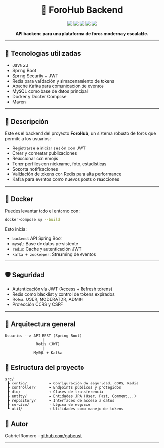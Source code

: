 
<h1 align="center">🧠 ForoHub Backend</h1>

<p align="center">
  <img src="https://img.shields.io/badge/Spring%20Boot-2.7.13-brightgreen" />
  <img src="https://img.shields.io/badge/JWT-Authorization-blue" />
  <img src="https://img.shields.io/badge/Redis-Token%20Storage-red" />
  <img src="https://img.shields.io/badge/Kafka-Event%20Streaming-orange" />
  <img src="https://img.shields.io/badge/Docker-Ready-blue" />
</p>


<p align="center"><b>API backend para una plataforma de foros moderna y escalable.</b></p>

---

## 🚀 Tecnologías utilizadas

- Java 23
- Spring Boot
- Spring Security + JWT
- Redis para validación y almacenamiento de tokens
- Apache Kafka para comunicación de eventos
- MySQL como base de datos principal
- Docker y Docker Compose
- Maven

---

## 📌 Descripción

Este es el backend del proyecto **ForoHub**, un sistema robusto de foros que permite a los usuarios:

- Registrarse e iniciar sesión con JWT
- Crear y comentar publicaciones
- Reaccionar con emojis 
- Tener perfiles con nickname, foto, estadísticas
- Soporta notificaciones 
- Validación de tokens con Redis para alta performance
- Kafka para eventos como nuevos posts o reacciones

---

## 🐳 Docker

Puedes levantar todo el entorno con:

```bash
docker-compose up --build
```

Esto inicia:

- `backend`: API Spring Boot
- `mysql`: Base de datos persistente
- `redis`: Cache y autenticación JWT
- `kafka + zookeeper`: Streaming de eventos

---

## 🛡️ Seguridad

- Autenticación vía JWT (Access + Refresh tokens)
- Redis como blacklist y control de tokens expirados
- Roles: USER, MODERATOR, ADMIN
- Protección CORS y CSRF

---

## 🧠 Arquitectura general

```plaintext
Usuarios --> API REST (Spring Boot)
                 |
              Redis (JWT)
                 |
             MySQL + Kafka
```


## 📂 Estructura del proyecto

```plaintext
src/
 ┣ config/          → Configuración de seguridad, CORS, Redis
 ┣ controller/      → Endpoints públicos y protegidos
 ┣ dto/             → Clases de transferencia
 ┣ entity/          → Entidades JPA (User, Post, Comment...)
 ┣ repository/      → Interfaces de acceso a datos
 ┣ service/         → Lógica de negocio
 ┗ util/            → Utilidades como manejo de tokens
```


## 🤝 Autor

Gabriel Romero – [github.com/gabeust](https://github.com/gabeust)

---

